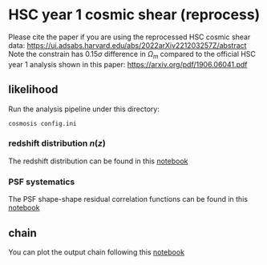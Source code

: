 # HSC year 1 cosmic shear (reprocess)

Please cite the paper if you are using the reprocessed HSC cosmic
shear data:
https://ui.adsabs.harvard.edu/abs/2022arXiv221203257Z/abstract
Note the constrain has $0.15 \sigma$ difference in $\Omega_m$ compared
to the official HSC year 1 analysis shown in this paper:
https://arxiv.org/pdf/1906.06041.pdf


## likelihood

Run the analysis pipeline under this directory:
```shell
cosmosis config.ini
```
### redshift distribution $n(z)$
The redshift distribution can be found in this
[notebook](notebooks/1_plot_pzs_nz.ipynb)

### PSF systematics
The PSF shape-shape residual correlation functions can be found in this
[notebook](notebooks/2_plot_psf.ipynb)

## chain

You can plot the output chain following this
[notebook](notebooks/3_plot_chain.ipynb)
